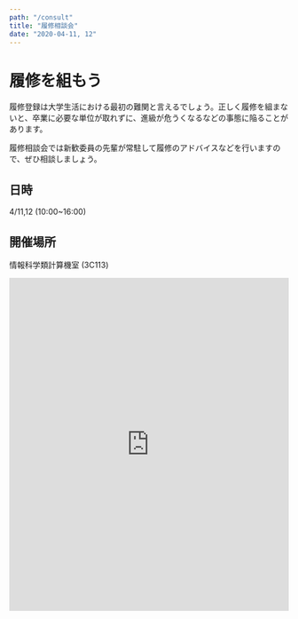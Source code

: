 ```yaml
---
path: "/consult"
title: "履修相談会"
date: "2020-04-11, 12"
---
```


# 履修を組もう

履修登録は大学生活における最初の難関と言えるでしょう。正しく履修を組まないと、卒業に必要な単位が取れずに、進級が危うくなるなどの事態に陥ることがあります。

履修相談会では新歓委員の先輩が常駐して履修のアドバイスなどを行いますので、ぜひ相談しましょう。

## 日時

4/11,12 (10:00~16:00)

## 開催場所

情報科学類計算機室 (3C113)

<iframe src="https://www.google.com/maps/embed?pb=!1m18!1m12!1m3!1d747.0961037735352!2d140.1001362011481!3d36.11044744662046!2m3!1f0!2f0!3f0!3m2!1i1024!2i768!4f13.1!3m3!1m2!1s0x60220bff75ea334d%3A0x81ee41e7f94b83f6!2zM0MsIO-8keS4geebriDlpKnnjovlj7Ag44Gk44GP44Gw5biCIOiMqOWfjuecjCAzMDUtMDAwNg!5e0!3m2!1sja!2sjp!4v1585015497751!5m2!1sja!2sjp" width="600" height="600" frameborder="0" style="border:0; width:100%" allowfullscreen="" aria-hidden="false" tabindex="0"></iframe>
